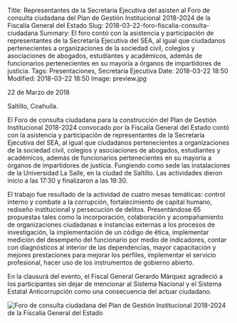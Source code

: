 Title: Representantes de la Secretaría Ejecutiva del asisten al Foro de consulta ciudadana del Plan de Gestión Institucional 2018-2024 de la Fiscalía General del Estado
Slug: 2018-03-22-foro-fiscalia-consulta-ciudadana
Summary: El foro contó con la asistencia y participación de representantes de la Secretaría Ejecutiva del SEA, al igual que ciudadanos pertenecientes a organizaciones de la sociedad civil, colegios y asociaciones de abogados, estudiantes y académicos, además de funcionarios pertenecientes en su mayoría a órganos de impartidores de justicia.
Tags: Presentaciones, Secretaría Ejecutiva
Date: 2018-03-22 18:50
Modified: 2018-03-22 18:50
Image: preview.jpg


22 de Marzo de 2018

Saltillo, Coahuila.

El Foro de consulta ciudadana para la construcción del Plan de Gestión
Institucional 2018-2024 convocado por la Fiscalía General del Estado
contó con la asistencia y participación de representantes de la
Secretaría Ejecutiva del SEA, al igual que ciudadanos pertenecientes a
organizaciones de la sociedad civil, colegios y asociaciones de
abogados, estudiantes y académicos, además de funcionarios
pertenecientes en su mayoría a órganos de impartidores de justicia.
Fungiendo como sede las instalaciones de la Universidad La Salle, en la
ciudad de Saltillo. Las actividades dieron inicio a las 17:30 y
finalizaron a las 19:30.

El trabajo fue resultado de la actividad de cuatro mesas temáticas:
control interno y combate a la corrupción, fortalecimiento de capital
humano, rediseño institucional y persecución de delitos.  Presentándose
65 propuestas tales como la incorporación, colaboración y
acompañamiento de organizaciones ciudadanas e instancias externas a los
procesos de investigación, la implementación de un código de ética,
implementar medición del desempeño del funcionario por medio de
indicadores, contar con diagnósticos al interior de las dependencias,
mayor capacitación y mejores prestaciones para  mejorar los perfiles,
implementar el servicio profesional, hacer uso de los instrumentos de
gobierno abierto.

En la clausurá del evento, el Fiscal General Gerardo Márquez agradeció
a los participantes sin dejar de mencionar al Sistema Nacional y el
Sistema Estatal Anticorrupción como una consecuencia del actuar
ciudadano.

<img class="img-fluid" src="foto-01.jpg" alt="Foro de consulta ciudadana del Plan de Gestión Institucional 2018-2024 de la Fiscalía General del Estado">
